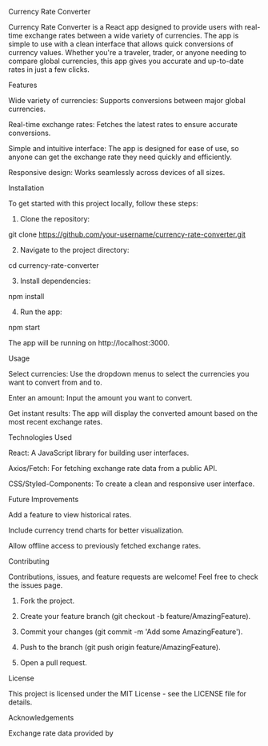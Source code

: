 Currency Rate Converter

Currency Rate Converter is a React app designed to provide users with real-time exchange rates between a wide variety of currencies. The app is simple to use with a clean interface that allows quick conversions of currency values. Whether you're a traveler, trader, or anyone needing to compare global currencies, this app gives you accurate and up-to-date rates in just a few clicks.

Features

Wide variety of currencies: Supports conversions between major global currencies.

Real-time exchange rates: Fetches the latest rates to ensure accurate conversions.

Simple and intuitive interface: The app is designed for ease of use, so anyone can get the exchange rate they need quickly and efficiently.

Responsive design: Works seamlessly across devices of all sizes.


Installation

To get started with this project locally, follow these steps:

1. Clone the repository:

git clone https://github.com/your-username/currency-rate-converter.git


2. Navigate to the project directory:

cd currency-rate-converter


3. Install dependencies:

npm install


4. Run the app:

npm start



The app will be running on http://localhost:3000.

Usage

Select currencies: Use the dropdown menus to select the currencies you want to convert from and to.

Enter an amount: Input the amount you want to convert.

Get instant results: The app will display the converted amount based on the most recent exchange rates.


Technologies Used

React: A JavaScript library for building user interfaces.

Axios/Fetch: For fetching exchange rate data from a public API.

CSS/Styled-Components: To create a clean and responsive user interface.


Future Improvements

Add a feature to view historical rates.

Include currency trend charts for better visualization.

Allow offline access to previously fetched exchange rates.


Contributing

Contributions, issues, and feature requests are welcome! Feel free to check the issues page.

1. Fork the project.


2. Create your feature branch (git checkout -b feature/AmazingFeature).


3. Commit your changes (git commit -m 'Add some AmazingFeature').


4. Push to the branch (git push origin feature/AmazingFeature).


5. Open a pull request.



License

This project is licensed under the MIT License - see the LICENSE file for details.

Acknowledgements

Exchange rate data provided by 
